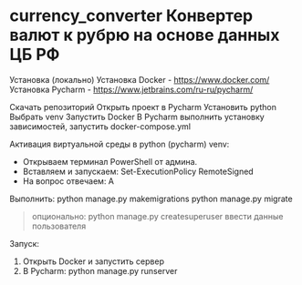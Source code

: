 # currency_converter Конвертер валют к рубрю на основе данных ЦБ РФ

Установка (локально)
Установка Docker - https://www.docker.com/
Установка Pycharm - https://www.jetbrains.com/ru-ru/pycharm/

Скачать репозиторий
Открыть проект в Pycharm
Установить python
Выбрать venv
Запустить Docker
В Pycharm выполнить установку зависимостей, запустить docker-compose.yml

Активация виртуальной среды в python (pycharm) venv:
- Открываем терминал PowerShell от админа.
- Вставляем и запускаем: Set-ExecutionPolicy RemoteSigned
- На вопрос отвечаем: A

Выполнить:
python manage.py makemigrations
python manage.py migrate
  >опционально:
  >python manage.py createsuperuser
  >ввести данные пользователя

Запуск: 
1) Открыть Docker и запустить сервер
2) В Pycharm: python manage.py runserver
